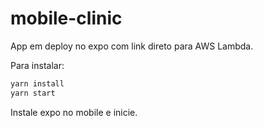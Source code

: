 # mobile-clinic

App em deploy no expo com link direto para AWS Lambda. 

Para instalar:
```sh
yarn install
yarn start
```

Instale expo no mobile e inicie.
